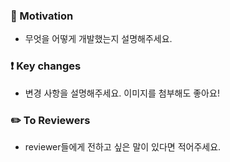 ###  :speech_balloon: Motivation
* 무엇을 어떻게 개발했는지 설명해주세요.

### :exclamation: Key changes
* 변경 사항을 설명해주세요. 이미지를 첨부해도 좋아요!

###  :pencil2: To Reviewers
* reviewer들에게 전하고 싶은 말이 있다면 적어주세요.
